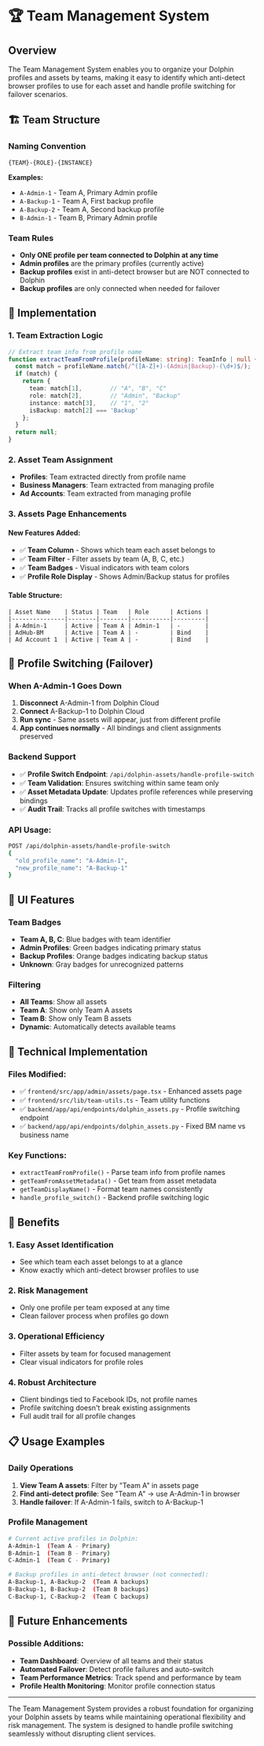 # 🏆 Team Management System

## Overview

The Team Management System enables you to organize your Dolphin profiles and assets by teams, making it easy to identify which anti-detect browser profiles to use for each asset and handle profile switching for failover scenarios.

## 🏗️ Team Structure

### Naming Convention
```
{TEAM}-{ROLE}-{INSTANCE}
```

**Examples:**
- `A-Admin-1` - Team A, Primary Admin profile
- `A-Backup-1` - Team A, First backup profile  
- `A-Backup-2` - Team A, Second backup profile
- `B-Admin-1` - Team B, Primary Admin profile

### Team Rules
- **Only ONE profile per team connected to Dolphin at any time**
- **Admin profiles** are the primary profiles (currently active)
- **Backup profiles** exist in anti-detect browser but are NOT connected to Dolphin
- **Backup profiles** are only connected when needed for failover

## 🎯 Implementation

### 1. Team Extraction Logic
```typescript
// Extract team info from profile name
function extractTeamFromProfile(profileName: string): TeamInfo | null {
  const match = profileName.match(/^([A-Z]+)-(Admin|Backup)-(\d+)$/);
  if (match) {
    return {
      team: match[1],        // "A", "B", "C"
      role: match[2],        // "Admin", "Backup" 
      instance: match[3],    // "1", "2"
      isBackup: match[2] === 'Backup'
    };
  }
  return null;
}
```

### 2. Asset Team Assignment
- **Profiles**: Team extracted directly from profile name
- **Business Managers**: Team extracted from managing profile
- **Ad Accounts**: Team extracted from managing profile

### 3. Assets Page Enhancements

#### New Features Added:
- ✅ **Team Column** - Shows which team each asset belongs to
- ✅ **Team Filter** - Filter assets by team (A, B, C, etc.)
- ✅ **Team Badges** - Visual indicators with team colors
- ✅ **Profile Role Display** - Shows Admin/Backup status for profiles

#### Table Structure:
```
| Asset Name    | Status | Team   | Role      | Actions |
|---------------|--------|--------|-----------|---------|
| A-Admin-1     | Active | Team A | Admin-1   | -       |
| AdHub-BM      | Active | Team A | -         | Bind    |
| Ad Account 1  | Active | Team A | -         | Bind    |
```

## 🔄 Profile Switching (Failover)

### When A-Admin-1 Goes Down
1. **Disconnect** A-Admin-1 from Dolphin Cloud
2. **Connect** A-Backup-1 to Dolphin Cloud
3. **Run sync** - Same assets will appear, just from different profile
4. **App continues normally** - All bindings and client assignments preserved

### Backend Support
- ✅ **Profile Switch Endpoint**: `/api/dolphin-assets/handle-profile-switch`
- ✅ **Team Validation**: Ensures switching within same team only
- ✅ **Asset Metadata Update**: Updates profile references while preserving bindings
- ✅ **Audit Trail**: Tracks all profile switches with timestamps

### API Usage:
```bash
POST /api/dolphin-assets/handle-profile-switch
{
  "old_profile_name": "A-Admin-1",
  "new_profile_name": "A-Backup-1"
}
```

## 🎨 UI Features

### Team Badges
- **Team A, B, C**: Blue badges with team identifier
- **Admin Profiles**: Green badges indicating primary status
- **Backup Profiles**: Orange badges indicating backup status
- **Unknown**: Gray badges for unrecognized patterns

### Filtering
- **All Teams**: Show all assets
- **Team A**: Show only Team A assets
- **Team B**: Show only Team B assets
- **Dynamic**: Automatically detects available teams

## 🔧 Technical Implementation

### Files Modified:
- ✅ `frontend/src/app/admin/assets/page.tsx` - Enhanced assets page
- ✅ `frontend/src/lib/team-utils.ts` - Team utility functions
- ✅ `backend/app/api/endpoints/dolphin_assets.py` - Profile switching endpoint
- ✅ `backend/app/api/endpoints/dolphin_assets.py` - Fixed BM name vs business name

### Key Functions:
- `extractTeamFromProfile()` - Parse team info from profile names
- `getTeamFromAssetMetadata()` - Get team from asset metadata
- `getTeamDisplayName()` - Format team names consistently
- `handle_profile_switch()` - Backend profile switching logic

## 🚀 Benefits

### 1. **Easy Asset Identification**
- See which team each asset belongs to at a glance
- Know exactly which anti-detect browser profiles to use

### 2. **Risk Management**
- Only one profile per team exposed at any time
- Clean failover process when profiles go down

### 3. **Operational Efficiency**
- Filter assets by team for focused management
- Clear visual indicators for profile roles

### 4. **Robust Architecture**
- Client bindings tied to Facebook IDs, not profile names
- Profile switching doesn't break existing assignments
- Full audit trail for all profile changes

## 📋 Usage Examples

### Daily Operations
1. **View Team A assets**: Filter by "Team A" in assets page
2. **Find anti-detect profile**: See "Team A" → use A-Admin-1 in browser
3. **Handle failover**: If A-Admin-1 fails, switch to A-Backup-1

### Profile Management
```bash
# Current active profiles in Dolphin:
A-Admin-1  (Team A - Primary)
B-Admin-1  (Team B - Primary)
C-Admin-1  (Team C - Primary)

# Backup profiles in anti-detect browser (not connected):
A-Backup-1, A-Backup-2  (Team A backups)
B-Backup-1, B-Backup-2  (Team B backups)
C-Backup-1, C-Backup-2  (Team C backups)
```

## 🔮 Future Enhancements

### Possible Additions:
- **Team Dashboard**: Overview of all teams and their status
- **Automated Failover**: Detect profile failures and auto-switch
- **Team Performance Metrics**: Track spend and performance by team
- **Profile Health Monitoring**: Monitor profile connection status

---

The Team Management System provides a robust foundation for organizing your Dolphin assets by teams while maintaining operational flexibility and risk management. The system is designed to handle profile switching seamlessly without disrupting client services. 